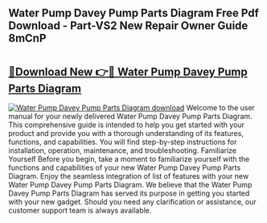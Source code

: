 ## Water Pump Davey Pump Parts Diagram Free Pdf Download - Part-VS2 New Repair Owner Guide 8mCnP

# <h2><a href="http://dfnvwgd.blite.top/?on=Water+Pump+Davey+Pump+Parts+Diagram">🔗Download New 👉🔴 Water Pump Davey Pump Parts Diagram</a></h2>

[![Water Pump Davey Pump Parts Diagram download](https://i.imgur.com/lujVjoI.png)](http://dfnvwgd.blite.top/?on=Water+Pump+Davey+Pump+Parts+Diagram)
Welcome to the user manual for your newly delivered Water Pump Davey Pump Parts Diagram. This comprehensive guide is intended to help you get started with your product and provide you with a thorough understanding of its features, functions, and capabilities. You will find step-by-step instructions for installation, operation, maintenance, and troubleshooting. Familiarize Yourself Before you begin, take a moment to familiarize yourself with the functions and capabilities of your new Water Pump Davey Pump Parts Diagram. Enjoy the seamless integration of list of features with your new Water Pump Davey Pump Parts Diagram. We believe that the Water Pump Davey Pump Parts Diagram has served its purpose in getting you started with your new gadget. Should you need any clarification or assistance, our customer support team is always available.
